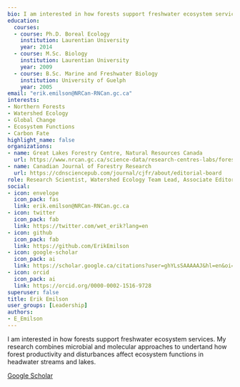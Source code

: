 ```yaml
--- 
bio: I am interested in how forests support freshwater ecosystem services. My research combines microbial and molecular approaches to undertand how forest productivity and disturbances affect ecosystem functions in headwater streams and lakes.
education:
  courses:
  - course: Ph.D. Boreal Ecology
    institution: Laurentian University
    year: 2014
  - course: M.Sc. Biology
    institution: Laurentian University
    year: 2009
  - course: B.Sc. Marine and Freshwater Biology
    institution: University of Guelph
    year: 2005
email: "erik.emilson@NRCan-RNCan.gc.ca"
interests:
- Northern Forests
- Watershed Ecology
- Global Change
- Ecosystem Functions
- Carbon Fate
highlight_name: false
organizations:
- name: Great Lakes Forestry Centre, Natural Resources Canada
  url: https://www.nrcan.gc.ca/science-data/research-centres-labs/forestry-research-centres/great-lakes-forestry-centre/13459
- name: Canadian Journal of Forestry Research
  url: https://cdnsciencepub.com/journal/cjfr/about/editorial-board
role: Research Scientist, Watershed Ecology Team Lead, Associate Editor CJFR
social:
- icon: envelope
  icon_pack: fas
  link: erik.emilson@NRCan-RNCan.gc.ca
- icon: twitter
  icon_pack: fab
  link: https://twitter.com/wet_erik?lang=en
- icon: github
  icon_pack: fab
  link: https://github.com/ErikEmilson
- icon: google-scholar
  icon_pack: ai
  link: https://scholar.google.ca/citations?user=ghYLsSAAAAAJ&hl=en&oi=ao
- icon: orcid
  icon_pack: ai
  link: https://orcid.org/0000-0002-1516-9728
superuser: false
title: Erik Emilson
user_groups: [Leadership]
authors:
- E_Emilson
---
```




I am interested in how forests support freshwater ecosystem services. My research combines microbial and molecular approaches to undertand how forest productivity and disturbances affect ecosystem functions in headwater streams and lakes.



[Google Scholar](https://scholar.google.ca/citations?user=ghYLsSAAAAAJ&hl=en&oi=ao)
